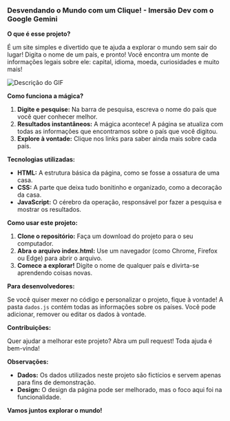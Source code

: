 ###  **Desvendando o Mundo com um Clique! - Imersão Dev com o Google Gemini**

**O que é esse projeto?**

É um site simples e divertido que te ajuda a explorar o mundo sem sair do lugar!  Digita o nome de um país, e pronto! Você encontra um monte de informações legais sobre ele: capital, idioma, moeda, curiosidades e muito mais!

![Descrição do GIF]((https://github.com/GabrielDepiro/paises/blob/main/paises.gif))

**Como funciona a mágica?**

1. **Digite e pesquise:** Na barra de pesquisa, escreva o nome do país que você quer conhecer melhor.
2. **Resultados instantâneos:** A mágica acontece! A página se atualiza com todas as informações que encontramos sobre o país que você digitou.
3. **Explore à vontade:** Clique nos links para saber ainda mais sobre cada país.

**Tecnologias utilizadas:**

* **HTML:** A estrutura básica da página, como se fosse a ossatura de uma casa.
* **CSS:** A parte que deixa tudo bonitinho e organizado, como a decoração da casa.
* **JavaScript:** O cérebro da operação, responsável por fazer a pesquisa e mostrar os resultados.

**Como usar este projeto:**

1. **Clone o repositório:** Faça um download do projeto para o seu computador.
2. **Abra o arquivo index.html:** Use um navegador (como Chrome, Firefox ou Edge) para abrir o arquivo.
3. **Comece a explorar!** Digite o nome de qualquer país e divirta-se aprendendo coisas novas.

**Para desenvolvedores:**

Se você quiser mexer no código e personalizar o projeto, fique à vontade! A pasta `dados.js` contém todas as informações sobre os países. Você pode adicionar, remover ou editar os dados à vontade.

**Contribuições:**

Quer ajudar a melhorar este projeto? Abra um pull request! Toda ajuda é bem-vinda!

**Observações:**

* **Dados:** Os dados utilizados neste projeto são fictícios e servem apenas para fins de demonstração.
* **Design:** O design da página pode ser melhorado, mas o foco aqui foi na funcionalidade.

**Vamos juntos explorar o mundo!** 
